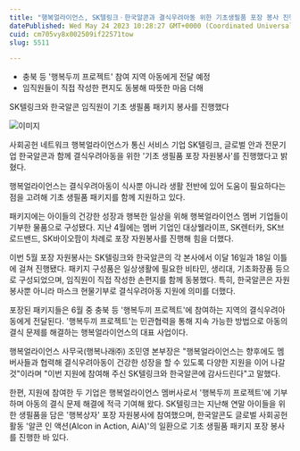 ```yaml
---
title: "행복얼라이언스, SK텔링크ㆍ한국알콘과 결식우려아동 위한 기초생필품 포장 봉사 진행"
datePublished: Wed May 24 2023 10:28:27 GMT+0000 (Coordinated Universal Time)
cuid: cm705vy8x002509if22571tow
slug: 5511

---
```



- 충북 등 '행복두끼 프로젝트' 참여 지역 아동에게 전달 예정
- 임직원들이 직접 작성한 편지도 동봉해 따뜻한 마음 더해

SK텔링크와 한국알콘 임직원이 기초 생필품 패키지 봉사를 진행했다

![이미지](https://cdn.hashnode.com/res/hashnode/image/upload/v1739258973653/e221a85a-f1de-40e1-8598-e45791171d8f.jpeg)

사회공헌 네트워크 행복얼라이언스가 통신 서비스 기업 SK텔링크, 글로벌 안과 전문기업 한국알콘과 함께 결식우려아동을 위한 '기초 생필품 포장 자원봉사'를 진행했다고 밝혔다.

행복얼라이언스는 결식우려아동이 식사뿐 아니라 생활 전반에 있어 도움이 필요하다는 점을 고려해 기초 생필품 패키지를 함께 지원하고 있다.

패키지에는 아이들의 건강한 성장과 행복한 일상을 위해 행복얼라이언스 멤버 기업들이 기부한 물품으로 구성됐다. 지난 4월에는 멤버 기업인 대상웰라이프, SK렌터카, SK브로드밴드, SK바이오팜이 차례로 포장 자원봉사를 진행해 힘을 더했다.

이번 5월 포장 자원봉사는 SK텔링크와 한국알콘의 각 본사에서 이달 16일과 18일 이틀에 걸쳐 진행됐다. 패키지 구성품은 일상생활에 필요한 비타민, 생리대, 기초화장품 등으로 구성되었으며, 임직원이 직접 작성한 손편지를 함께 동봉했다. 특히, 한국알콘은 자원봉사뿐 아니라 마스크 현물기부로 결식우려아동 지원에 의미를 더했다.

포장된 패키지들은 6월 중 충북 등 '행복두끼 프로젝트'에 참여하는 지역의 결식우려아동에게 전달된다. '행복두끼 프로젝트'는 민관협력을 통해 지속 가능한 방법으로 아동의 결식 문제를 해결하는 행복얼라이언스의 대표 사업이다.

행복얼라이언스 사무국(행복나래㈜) 조민영 본부장은 "행복얼라이언스는 향후에도 멤버사들과 협력해 결식우려아동이 건강한 성장을 할 수 있도록 다양한 지원을 이어 나갈 것"이라며 "이번 지원에 참여해 주신 SK텔링크와 한국알콘에 감사드린다"고 말했다.

한편, 지원에 참여한 두 기업은 행복얼라이언스 멤버사로서 '행복두끼 프로젝트'에 기부하며 아동의 결식 문제 해결에 적극 기여해 왔다. SK텔링크는 지난해 연말 아이들을 위한 생필품을 담은 '행복상자' 포장 자원봉사에 참여했으며, 한국알콘도 글로벌 사회공헌활동 '알콘 인 액션(Alcon in Action, AiA)'의 일환으로 기초 생필품 패키지 포장 봉사를 진행한 바 있다.
